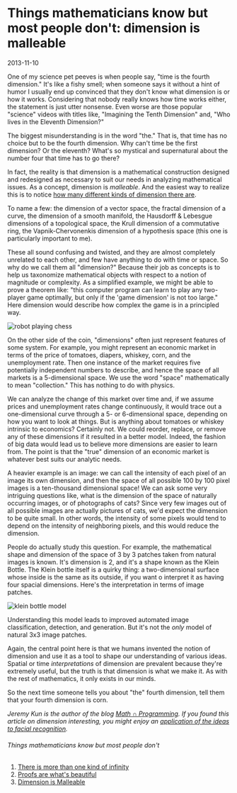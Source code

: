 # Things mathematicians know but most people don't: dimension is malleable
2013-11-10

One of my science pet peeves is when people say, "time is the fourth
dimension." It's like a fishy smell; when someone says it without a hint of
humor I usually end up convinced that they don't know what dimension is or how
it works. Considering that nobody really knows how time works either, the
statement is just utter nonsense. Even worse are those popular "science" videos
with titles like, "Imagining the Tenth Dimension" and, "Who lives in the
Eleventh Dimension?"

The biggest misunderstanding is in the word "the." That is, that time has no
choice but to be the fourth dimension. Why can't time be the first dimension?
Or the eleventh? What's so mystical and supernatural about the number four that
time has to go there?

In fact, the reality is that dimension is a mathematical construction designed
and redesigned as necessary to suit our needs in analyzing mathematical issues.
As a concept, dimension is *malleable*. And the easiest way to realize this is
to notice [how many different kinds of dimension there
are](http://en.wikipedia.org/wiki/Dimension_(mathematics_and_physics)#In_mathematics).

To name a few: the dimension of a vector space, the fractal dimension of a
curve, the dimension of a smooth manifold, the Hausdorff & Lebesgue dimensions
of a topological space, the Krull dimension of a commutative ring, the
Vapnik-Chervonenkis dimension of a hypothesis space (this one is particularly
important to me).

These all sound confusing and twisted, and they are almost completely unrelated
to each other, and few have anything to do with time or space. So why do we
call them all "dimension?" Because their job as concepts is to help us
taxonomize mathematical objects with respect to a notion of magnitude or
complexity. As a simplified example, we might be able to prove a theorem like:
"this computer program can learn to play any two-player game optimally, but
only if the 'game dimension' is not too large." Here dimension would describe
how complex the game is in a principled way.

![robot playing
chess](http://fc01.deviantart.net/fs19/i/2007/243/6/2/play_chess_with_robot_by_cuson.jpg)

On the other side of the coin, "dimensions" often just represent features of
some system. For example, you might represent an economic market in terms of
the price of tomatoes, diapers, whiskey, corn, and the unemployment rate. Then
one instance of the market requires five potentially independent numbers to
describe, and hence the space of all markets is a 5-dimensional space. We use
the word "space" mathematically to mean "collection." This has nothing to do
with physics. 

We can analyze the change of this market over time and, if we assume prices and
unemployment rates change continuously, it would trace out a one-dimensional
curve through a 5- or 6-dimensional space, depending on how you want to look at
things. But is anything about tomatoes or whiskey intrinsic to economics?
Certainly not. We could reorder, replace, or remove any of these dimensions if
it resulted in a better model. Indeed, the fashion of big data would lead us to
believe more dimensions are easier to learn from. The point is that the "true"
dimension of an economic market is whatever best suits our analytic needs.

A heavier example is an image: we can call the intensity of each pixel of an
image its own dimension, and then the space of all possible 100 by 100 pixel
images is a ten-thousand dimensional space! We can ask some very intriguing
questions like, what is the dimension of the space of naturally occurring
images, or of photographs of cats? Since very few images out of all possible
images are actually pictures of cats, we'd expect the dimension to be quite
small. In other words, the intensity of some pixels would tend to depend on the
intensity of neighboring pixels, and this would reduce the dimension. 

People do actually study this question. For example, the mathematical shape and
dimension of the space of 3 by 3 patches taken from natural images is known.
It's dimension is 2, and it's a shape known as the Klein Bottle. The Klein
bottle itself is a quirky thing: a two-dimensional surface whose inside is the
same as its outside, if you want o interpret it as having four spacial
dimensions. Here's the interpretation in terms of image patches.

![klein bottle model](http://jeremykun.files.wordpress.com/2013/10/klein-bottle-model.png)

Understanding this model leads to improved automated image classification,
detection, and generation. But it's not the *only* model of natural 3x3 image
patches.

Again, the central point here is that we humans invented the notion of
dimension and use it as a tool to shape our understanding of various ideas.
Spatial or time *interpretations* of dimension are prevalent because they're
extremely useful, but the truth is that dimension is what we make it. As with
the rest of mathematics, it only exists in our minds. 

So the next time someone tells you about "the" fourth dimension, tell them that
your fourth dimension is corn. 

*Jeremy Kun is the author of the blog [Math ∩ Programming](jeremykun.com). If
you found this article on dimension interesting, you might enjoy an
[application of the ideas to facial
recognition](http://jeremykun.com/2011/07/27/eigenfaces/).*

###### Things mathematicians know but most people don't
1. [There is more than one kind of infinity](http://j2kun.svbtle.com/things-mathematicians-know-more-than-one-infinity)
2. [Proofs are what's beautiful](http://j2kun.svbtle.com/things-mathematicians-know-proofs-are-beautiful)
3. [Dimension is Malleable](http://j2kun.svbtle.com/dimension-is-malleable)
